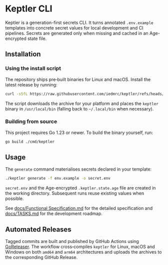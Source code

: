 # Keptler CLI

Keptler is a generation-first secrets CLI. It turns annotated `.env.example` templates into concrete secret values for local development and CI pipelines. Secrets are generated only when missing and cached in an Age-encrypted state file.

## Installation

### Using the install script

The repository ships pre‑built binaries for Linux and macOS. Install the
latest release by running:

```bash
curl -sSfL https://raw.githubusercontent.com/iedmrc/keptler/refs/heads/main/install.sh | sh
```

The script downloads the archive for your platform and places the `keptler`
binary in `/usr/local/bin` (falling back to `~/.local/bin` when necessary).

### Building from source

This project requires Go 1.23 or newer. To build the binary yourself, run:

```bash
go build ./cmd/keptler
```

## Usage

The `generate` command materialises secrets declared in your template:

```bash
./keptler generate -f env.example -o secret.env
```

`secret.env` and the Age-encrypted `.keptler.state.age` file are created in the working directory. Subsequent runs reuse existing values when possible.

See [docs/Functional Specification.md](docs/Functional%20Specification.md) for the detailed specification and [docs/TASKS.md](docs/TASKS.md) for the development roadmap.

## Automated Releases

Tagged commits are built and published by GitHub Actions using
[GoReleaser](https://goreleaser.com/). The workflow cross‑compiles
`keptler` for Linux, macOS and Windows on both `amd64` and `arm64`
architectures and uploads the archives to the corresponding GitHub Release.
